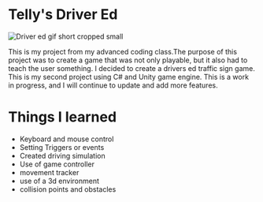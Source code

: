 # Telly's Driver Ed

![Driver ed gif short cropped small](https://user-images.githubusercontent.com/84033650/197017360-f6d65d72-f984-47ff-aede-d299fd709a33.gif)


This is my project from my advanced coding class.The purpose of this project was to create a game that was not only playable, but it also had to teach the user something. I decided to create a drivers ed traffic sign game. This is my second project using C# and Unity game engine. This is a work in progress, and I will continue to update and add more features. 


# Things I learned

* Keyboard and mouse control
* Setting Triggers or events
* Created driving simulation
* Use of game controller
* movement tracker
* use of a 3d environment
* collision points and obstacles
